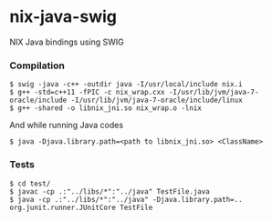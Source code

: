 # nix-java-swig
NIX Java bindings using SWIG

### Compilation

```
$ swig -java -c++ -outdir java -I/usr/local/include nix.i 
$ g++ -std=c++11 -fPIC -c nix_wrap.cxx -I/usr/lib/jvm/java-7-oracle/include -I/usr/lib/jvm/java-7-oracle/include/linux 
$ g++ -shared -o libnix_jni.so nix_wrap.o -lnix 
```

And while running Java codes

```
$ java -Djava.library.path=<path to libnix_jni.so> <ClassName>
```


### Tests

```
$ cd test/
$ javac -cp .:"../libs/*":"../java" TestFile.java
$ java -cp .:"../libs/*":"../java" -Djava.library.path=.. org.junit.runner.JUnitCore TestFile

```
